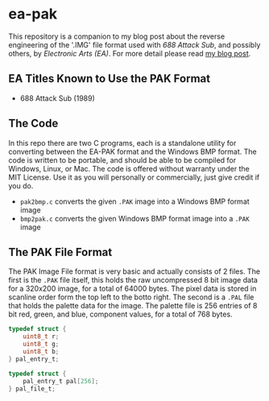 # ea-pak
This repository is a companion to my blog post about the reverse engineering of the '.IMG' file format used with *688 Attack Sub*, and possibly others, by *Electronic Arts (EA)*. For more detail please read [my blog post](https://canadianavenger.io/2024/07/15/attack-of-the-subs/). 

## EA Titles Known to Use the PAK Format
- 688 Attack Sub (1989)

## The Code

In this repo there are two C programs, each is a standalone utility for converting between the EA-PAK format and the Windows BMP format. The code is written to be portable, and should be able to be compiled for Windows, Linux, or Mac. The code is offered without warranty under the MIT License. Use it as you will personally or commercially, just give credit if you do.

- `pak2bmp.c` converts the given `.PAK` image into a Windows BMP format image
- `bmp2pak.c` converts the given Windows BMP format image into a `.PAK` image 

## The PAK File Format
The PAK Image File format is very basic and actually consists of 2 files. The first is the `.PAK` file itself, this holds the raw uncompressed 8 bit image data for a 320x200 image, for a total of 64000 bytes. The pixel data is stored in scanline order form the top left to the botto right. The second is a `.PAL` file that holds the palette data for the image. The palette file is 256 entries of 8 bit red, green, and blue, component values, for a total of 768 bytes.

```c
typedef struct {
    uint8_t r;
    uint8_t g;
    uint8_t b;
} pal_entry_t;

typedef struct {
    pal_entry_t pal[256];
} pal_file_t;
```
 
